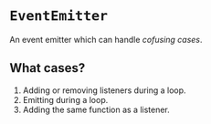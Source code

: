 # `EventEmitter`

An event emitter which can handle _cofusing cases_.

## What cases?

1. Adding or removing listeners during a loop.
2. Emitting during a loop.
3. Adding the same function as a listener.
